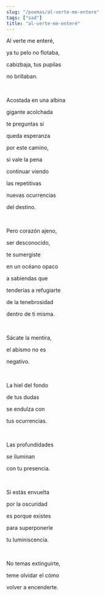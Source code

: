 ```yaml
---
slug: "/poemas/al-verte-me-entere"
tags: ["sad"]
title: "al-verte-me-enteré"
---
```

Al verte me enteré, 

ya tu pelo no flotaba, 

cabizbaja, tus pupilas 

no brillaban.

&nbsp;

Acostada en una albina 

gigante acolchada

te preguntas si 

queda esperanza 

por este camino,

si vale la pena 

continuar viendo

las repetitivas

nuevas ocurrencias 

del destino.

&nbsp;

Pero corazón ajeno, 

ser desconocido, 

te sumergiste 

en un océano opaco 

a sabiendas que 

tenderías a refugiarte

de la tenebrosidad

dentro de ti misma.

&nbsp;

Sácate la mentira, 

el abismo no es

negativo.

&nbsp;

La hiel del fondo 

de tus dudas 

se endulza con 

tus ocurrencias.

&nbsp;

Las profundidades 

se iluminan 

con tu presencia.

&nbsp;

Si estás envuelta 

por la oscuridad

es porque existes 

para superponerle

tu luminiscencia.

&nbsp;

No temas extinguirte, 

teme olvidar el cómo

volver a encenderte.